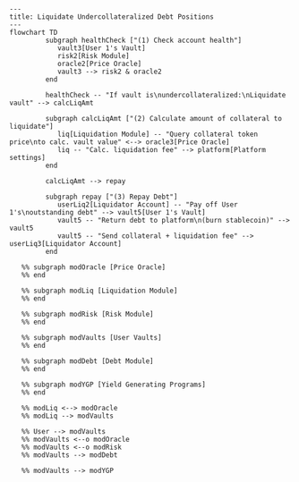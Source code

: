 ```mermaid

---
title: Liquidate Undercollateralized Debt Positions
---
flowchart TD
         subgraph healthCheck ["(1) Check account health"]
            vault3[User 1's Vault]
            risk2[Risk Module]
            oracle2[Price Oracle]
            vault3 --> risk2 & oracle2
         end

         healthCheck -- "If vault is\nundercollateralized:\nLiquidate vault" --> calcLiqAmt

         subgraph calcLiqAmt ["(2) Calculate amount of collateral to liquidate"]
            liq[Liquidation Module] -- "Query collateral token price\nto calc. vault value" <--> oracle3[Price Oracle]
            liq -- "Calc. liquidation fee" --> platform[Platform settings]
         end

         calcLiqAmt --> repay

         subgraph repay ["(3) Repay Debt"]
            userLiq2[Liquidator Account] -- "Pay off User 1's\noutstanding debt" --> vault5[User 1's Vault]
            vault5 -- "Return debt to platform\n(burn stablecoin)" --> vault5
            vault5 -- "Send collateral + liquidation fee" --> userLiq3[Liquidator Account]
         end

   %% subgraph modOracle [Price Oracle]
   %% end

   %% subgraph modLiq [Liquidation Module]
   %% end

   %% subgraph modRisk [Risk Module]
   %% end

   %% subgraph modVaults [User Vaults]
   %% end

   %% subgraph modDebt [Debt Module]
   %% end

   %% subgraph modYGP [Yield Generating Programs]
   %% end

   %% modLiq <--> modOracle
   %% modLiq --> modVaults

   %% User --> modVaults
   %% modVaults <--o modOracle
   %% modVaults <--o modRisk
   %% modVaults --> modDebt

   %% modVaults --> modYGP



```

<!-- ```mermaid -->
<!-- %%subgraph borrow[Borrow against collateral] -->
<!-- %%         vault1[User 1's Vault] -->
<!-- %%         risk1[Risk Module] -->
<!-- %%         oracle1[Price Oracle] -->
<!-- %%         vault1 --\> risk1 & oracle1 --\> vault2[User 1's Vault] -->
<!-- %%         vault2 -- "Issue debt\n(mint stablecoin to User 1)" --\> user2[User 1] -->
<!-- %%end -->
<!-- %%user[User 1] -- "Deposit collateral (tokens)" --\> vault1 -->
<!-- ``` -->
